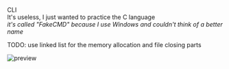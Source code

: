 CLI\
It's useless, I just wanted to practice the C language\
*it's called "FakeCMD" because I use Windows and couldn't think of a better name*

TODO: use linked list for the memory allocation and file closing parts

![preview](https://raw.githubusercontent.com/114bft68/fakeCMD-uncompleted/refs/heads/main/fakeCMD.png)

